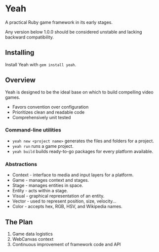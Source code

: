 Yeah
====
A practical Ruby game framework in its early stages.

Any version below 1.0.0 should be considered unstable and lacking backward compatibility.

Installing
----------
Install Yeah with `gem install yeah`.

Overview
--------
Yeah is designed to be the ideal base on which to build compelling video games.

  * Favors convention over configuration
  * Prioritizes clean and readable code
  * Comprehensively unit tested

### Command-line utilities

  * `yeah new <project name>` generates the files and folders for a project.
  * `yeah run` runs a game project.
  * `yeah build` builds ready-to-go packages for every platform available.

### Abstractions

  * Context - interface to media and input layers for a platform.
  * Game - manages context and stages.
  * Stage - manages entities in space.
  * Entity - acts within a stage.
  * Visual - graphical representation of an entity.
  * Vector - used to represent position, size, velocity...
  * Color - accepts hex, RGB, HSV, and Wikipedia names.

The Plan
--------
  1. Game data logistics
  2. WebCanvas context
  3. Continuous improvement of framework code and API
